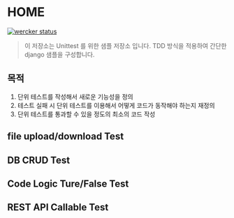 # HOME
[![wercker status](https://app.wercker.com/status/a29ff540525cb0668306340890dcd898/s/master "wercker status")](https://app.wercker.com/project/byKey/a29ff540525cb0668306340890dcd898)
> 이 저장소는 Unittest 를 위한 샘플 저장소 입니다. TDD 방식을 적용하여 간단한 django 샘플을 구성합니다.

## 목적
1. 단위 테스트를 작성해서 새로운 기능성을 정의
2. 테스트 실패 시 단위 테스트를 이용해서 어떻게 코드가 동작해야 하는지 재정의
3. 단위 테스트를 통과할 수 있을 정도의 최소의 코드 작성

## file upload/download Test

## DB CRUD Test

## Code Logic Ture/False Test

## REST API Callable Test
